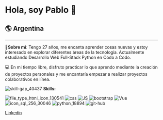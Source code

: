 # Hola, soy Pablo 👋
## 🌎 Argentina
---

👋**Sobre mí**: Tengo 27 años, me encanta aprender cosas nuevas y estoy interesado en explorar diferentes áreas de la tecnología. Actualmente estudiando Desarrollo Web Full-Stack Python en Codo a Codo.

💻 En mi tiempo libre, disfruto practicar lo que aprendo mediante la creación de proyectos personales y me encantaría empezar a realizar proyectos colaborativos en línea.

![skill-gap_40437](https://github.com/PabloGastonMedina/PabloGastonMedina/assets/99515825/30443e65-3b57-4ff6-99e9-31c1632f0b6b) **Skills:**

 ![file_type_html_icon_130541](https://github.com/PabloGastonMedina/PabloGastonMedina/assets/99515825/d613e97e-a54d-449d-a8c2-019e8481baec) ![css](https://github.com/PabloGastonMedina/PabloGastonMedina/assets/99515825/de5fb87a-8cee-497d-b470-321d58d39d19) ![JS](https://github.com/PabloGastonMedina/PabloGastonMedina/assets/99515825/7e07dd5c-98fa-4a4d-9517-8d9c448b647c) ![bootstrap](https://github.com/PabloGastonMedina/PabloGastonMedina/assets/99515825/a6f83e22-b5e6-449e-bb73-2bb02e9cd658) 
![Vue](https://github.com/PabloGastonMedina/PabloGastonMedina/assets/99515825/5230a570-3e6c-4431-bc3c-e8ad7f635253) ![icon_sql_256_30046](https://github.com/PabloGastonMedina/PabloGastonMedina/assets/99515825/ad729a3f-6c95-49dd-bcd4-c4c89132606f) ![python_18894](https://github.com/PabloGastonMedina/PabloGastonMedina/assets/99515825/e22de662-6d22-4233-93c6-a1507cc19433)
 ![git-hub](https://github.com/PabloGastonMedina/PabloGastonMedina/assets/99515825/ac91a148-d970-4a74-bd11-60c81c0dc35f)

 [Linkedin](www.linkedin.com/in/pablo-gastón-medina)








